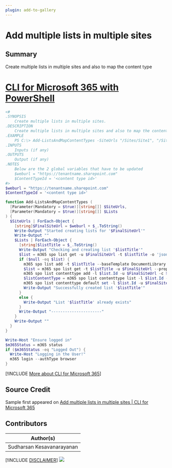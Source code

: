 ```yaml
---
plugin: add-to-gallery
---
```


# Add multiple lists in multiple sites

## Summary

Create multiple lists in multiple sites and also to map the content type

# [CLI for Microsoft 365 with PowerShell](#tab/cli-m365-ps)
```powershell
<#
.SYNOPSIS
    Create multiple lists in multiple sites.
.DESCRIPTION
    Create multiple lists in multiple sites and also to map the content type.
.EXAMPLE
    PS C:\> Add-ListsAndMapContentTypes -SiteUrls "/Sites/Site1", "/Sites/Site2" -Lists "List1", "List2"
.INPUTS
    Inputs (if any)
.OUTPUTS
    Output (if any)
.NOTES
    Below are the 2 global variables that have to be updated
    $weburl = "https://tenantname.sharepoint.com"
    $ContentTypeId = '<content type id>'
#>
$weburl = "https://tenantname.sharepoint.com"
$ContentTypeId = '<content type id>'

function Add-ListsAndMapContentTypes (
  [Parameter(Mandatory = $true)][string[]] $SiteUrls,
  [Parameter(Mandatory = $true)][string[]] $Lists 
) {
  $SiteUrls | ForEach-Object {
    [string]$FinalSiteUrl = $weburl + $_.ToString()
    Write-Output "Started creating lists for '$FinalSiteUrl'"
    Write-Output ""
    $Lists | ForEach-Object {
      [string]$listTitle = $_.ToString()
      Write-Output "Checking and creating list '$listTitle'"
      $list = m365 spo list get -u $FinalSiteUrl -t $listTitle -o 'json' | ConvertFrom-Json
      if ($null -eq $list) {
        m365 spo list add -t $listTitle --baseTemplate DocumentLibrary -u $FinalSiteUrl --contentTypesEnabled true --enableVersioning true --listExperienceOptions 1 --onQuickLaunch false 
        $list = m365 spo list get -t $listTitle -u $FinalSiteUrl --properties "Title,Id" --output 'json' | ConvertFrom-Json
        m365 spo list contenttype add -l $list.Id -u $FinalSiteUrl -c $ContentTypeId --output 'json' | ConvertFrom-Json
        $listContentType = m365 spo list contenttype list -l $list.Id -u $FinalSiteUrl --output 'json' | ConvertFrom-Json
        m365 spo list contenttype default set -l $list.Id -u $FinalSiteUrl -c $listContentType.StringId[2] --output 'json' | ConvertFrom-Json
        Write-Output "Successfully created list '$listTitle'"
      }
      else {
        Write-Output "List '$listTitle' already exists"
      }
      Write-Output "----------------------"
    }
    Write-Output ""
  }
}

Write-Host "Ensure logged in"
$m365Status = m365 status
if ($m365Status -eq "Logged Out") {
  Write-Host "Logging in the User!"
  m365 login --authType browser
}
```
[!INCLUDE [More about CLI for Microsoft 365](../../docfx/includes/MORE-CLIM365.md)]


## Source Credit

Sample first appeared on [Add multiple lists in multiple sites | CLI for Microsoft 365](https://pnp.github.io/cli-microsoft365/sample-scripts/spo/add-multiple-lists-in-multiple-sites/)

## Contributors

| Author(s) |
|-----------|
| Sudharsan Kesavanarayanan |


[!INCLUDE [DISCLAIMER](../../docfx/includes/DISCLAIMER.md)]
<img src="https://pnptelemetry.azurewebsites.net/script-samples/scripts/spo-add-multiple-lists-in-multiple-sites" aria-hidden="true" />
